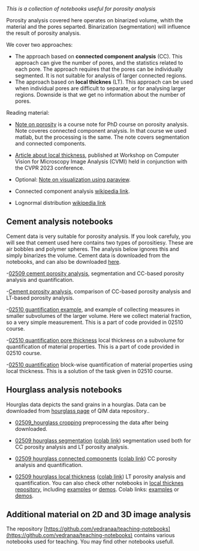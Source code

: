*This is a collection of notebooks useful for porosity analysis*

Porosity analysis covered here operates on binarized volume, whith the material and the pores separted. Binarization (segmentation) will influence the result of porosity analysis.

We cover two approaches:
* The approach based on **connected component analysis** (CC). This approach can give the number of pores, and the statistics related to each pore. The approach requires that the pores can be individually segmented. It is not suitable for analysis of larger connected regions.  
* The approach based on **local thicknes** (LT). This approach can be used when individual pores are difficult to separate, or for analysing larger regions. Downside is that we get no information about the number of pores.  

Reading material:
* [Note on porosity](http://people.compute.dtu.dk/vand/notes/porosity_course_note.pdf) is a course note for PhD course on porosity analysis. Note coveres connected component analysis. In that course we used matlab, but the processing is the same. The note covers segmentation and connected components. 
* [Article about local thickness](https://github.com/vedranaa/local-thickness/blob/main/Fast_local_thickness.pdf), published at Workshop on Computer Vision for Microscopy Image Analysis (CVMI) held in conjunction with the CVPR 2023 conference.
* Optional: [Note on visualization using paraview](http://people.compute.dtu.dk/vand/notes/ParaView_notes.pdf).

* Connected component analysis [wikipedia link](https://en.wikipedia.org/wiki/Connected-component_labeling).
* Lognormal distribution [wikipedia link](https://en.wikipedia.org/wiki/Log-normal_distribution)



## Cement analysis notebooks
Cement data is very suitable for porosity analysis. If you look carefuly, you will see that cement used here contains two types of porositiesy. These are air bobbles and polymer spheres. The analysis below ignores this and simply binarizes the volume. Cement data is downloaded from the notebooks, and can also be  downloaded [here](https://qim.compute.dtu.dk/data-repository/cement_data.zip). 

-[02509 cement porosity analysis](https://github.com/vedranaa/teaching-notebooks/blob/main/02509_cement_porosity.ipynb), segmentation and CC-based porosity analysis and quantification.

-[Cement porosity analysis](https://github.com/vedranaa/teaching-notebooks/blob/main/Cement_porosity_analysis.ipynb), comparison of CC-based porosity analysis and LT-based porosity analysis.

-[02510 guantification example](https://github.com/vedranaa/teaching-notebooks/blob/main/02510_quantification_material_fraction.ipynb), and example of collecting measures in smaller subvolumes of the larger volume. Here we collect material fraction, so a very simple measurement. This is a part of code provided in 02510 course.

-[02510 quantification pore thickness](https://github.com/vedranaa/teaching-notebooks/blob/main/02510_quantification_pore_thickness.ipynb) local thickness on a subvolume for quantification of material properties. This is a part of code provided in 02510 course.

-[02510 quantification](https://github.com/vedranaa/teaching-notebooks/blob/main/02510_quantification.ipynb) block-wise quantification of material properties using local thickness. This is a solution of the task given in 02510 course.





## Hourglass analysis notebooks
Hourglas data depicts the sand grains in a hourglas. Data can be downloaded from [hourglass page](https://qim.compute.dtu.dk/data-repository/pages/hourglass.html) of QIM data repository..

- [02509_hourglass cropping](https://github.com/vedranaa/teaching-notebooks/blob/main/02509_hourglass_cropping.ipynb) preprocessing the data after being downloaded.

- [02509 hourglass segmentation](https://github.com/vedranaa/teaching-notebooks/blob/main/02509_hourglass_segmentation.ipynb) ([colab link](https://colab.research.google.com/github/vedranaa/teaching-notebooks/blob/main/02509_hourglass_segmentation.ipynb)) segmentation used both for CC porosity analysis and LT porosity analysis.

- [02509 hourglass connected components](https://github.com/vedranaa/teaching-notebooks/blob/main/02509_hourglass_connected_components.ipynb) ([colab link](https://colab.research.google.com/github/vedranaa/teaching-notebooks/blob/main/02509_hourglass_connected_components.ipynb)) CC porosity analysis and quantification.

- [02509 hourglass local thickness](https://github.com/vedranaa/teaching-notebooks/blob/main/02509_hourglass_local_thickness.ipynb) ([colab link](https://colab.research.google.com/github/vedranaa/teaching-notebooks/blob/main/02509_hourglass_local_thickness.ipynb)) LT porosity analysis and quantification.
You can also check other notebooks in [local thicknes repository](https://github.com/vedranaa/local-thickness), including [examples](https://github.com/vedranaa/local-thickness/blob/main/Examples.ipynb) or [demos](https://github.com/vedranaa/local-thickness/blob/main/Demos.ipynb). Colab links: [examples](https://colab.research.google.com/github/vedranaa/local-thickness/blob/main/Examples.ipynb) or [demos](https://colab.research.google.com/github/vedranaa/local-thickness/blob/main/Demos.ipynb).


## Additional material on 2D and 3D image analysis

The repository [https://github.com/vedranaa/teaching-notebooks](https://github.com/vedranaa/teaching-notebooks) contains various notebooks used for teaching. You may find other notebooks usefull. 



